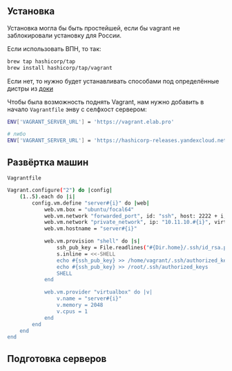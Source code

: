 
## Установка

Установка могла бы быть простейшей, если бы vagrant не заблокировали установку для России.

Если использовать ВПН, то так:

```bash
brew tap hashicorp/tap
brew install hashicorp/tap/vagrant
```

Если нет, то нужно будет устанавливать способами под определённые дистры из [доки](https://developer.hashicorp.com/vagrant/install)

Чтобы была возможность поднять Vagrant, нам нужно добавить в начало `Vagrantfile` энву с селфхост сервером:

```bash
ENV['VAGRANT_SERVER_URL'] = 'https://vagrant.elab.pro'

# либо
ENV['VAGRANT_SERVER_URL'] = 'https://hashicorp-releases.yandexcloud.net/vagrant/'
```

## Развёртка машин



`Vagrantfile`
```bash
Vagrant.configure("2") do |config|
	(1..5).each do |i|
		config.vm.define "server#{i}" do |web|
			web.vm.box = "ubuntu/focal64"
			web.vm.network "forwarded_port", id: "ssh", host: 2222 + i, guest: 22
			web.vm.network "private_network", ip: "10.11.10.#{i}", virtualbox__intnet: true
			web.vm.hostname = "server#{i}"

			web.vm.provision "shell" do |s|
				ssh_pub_key = File.readlines("#{Dir.home}/.ssh/id_rsa.pub").first.strip
				s.inline = <<-SHELL
				echo #{ssh_pub_key} >> /home/vagrant/.ssh/authorized_keys
				echo #{ssh_pub_key} >> /root/.ssh/authorized_keys
				SHELL
			end

			web.vm.provider "virtualbox" do |v|
				v.name = "server#{i}"
				v.memory = 2048
				v.cpus = 1
			end
		end
	end
end
```

## Подготовка серверов






